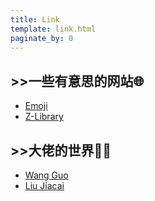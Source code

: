 ```yaml
---
title: Link
template: link.html
paginate_by: 0
---
```

## >>一些有意思的网站🌐
- [Emoji](https://emojihub.org/)
- [Z-Library](https://101-e.ru/s/)

## >>大佬的世界🧑‍💼

- [Wang Guo](https://wangguo.site/)
- [Liu Jiacai](https://liujiacai.net/)
